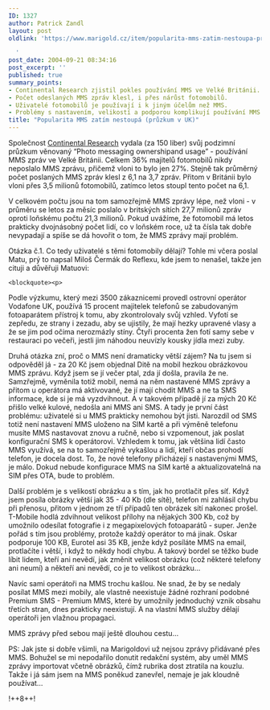 ```yaml
---
ID: 1327
author: Patrick Zandl
layout: post
oldlink: 'https://www.marigold.cz/item/popularita-mms-zatim-nestoupa-pruzkum-v-uk

  '
post_date: 2004-09-21 08:34:16
post_excerpt: ''
published: true
summary_points:
- Continental Research zjistil pokles používání MMS ve Velké Británii.
- Počet odeslaných MMS zpráv klesl, i přes nárůst fotomobilů.
- Uživatelé fotomobilů je používají i k jiným účelům než MMS.
- Problémy s nastavením, velikostí a podporou komplikují používání MMS.
title: "Popularita MMS zatím nestoupá (průzkum v UK)"
---
```


<p>
Společnost <a href="http://www.continentalresearch.com/products/reports/mobile_phone.asp">Continental Research</a> vydala (za 150 liber) svůj podzimní průzkum věnovaný &#8220;Photo messaging ownershipand usage&#8221; - používání MMS zpráv ve Velké Británii. Celkem 36% majitelů fotomobilů nikdy neposlalo MMS zprávu, přičemž vloni to bylo jen 27%. Stejně tak průměrný počet poslaných MMS zpráv klesl z 6,1 na 3,7 zpráv. Přitom v Británii bylo vloni přes 3,5 milionů fotomobilů, zatímco letos stoupl tento počet na 6,1.</p>

<p>
V celkovém počtu jsou na tom samozřejmě MMS zprávy lépe, než vloni - v průměru se letos za měsíc poslalo v britských sítích 27,7 milionů zpráv oproti loňskému počtu 21,3 milionů. Pokud uvážíme, že fotomobil má letos prakticky dvojnásobný počet lidí, co v loňském roce, už ta čísla tak dobře nevypadají a spíše se dá hovořit o tom, že MMS zprávy mají problém. </p>

<p>
Otázka č.1. Co tedy uživatelé s těmi fotomobily dělají? Tohle mi včera poslal Matu, prý to napsal Miloš Čermák do Reflexu, kde jsem to nenašel, takže jen cituji a důvěřuji Matuovi: </p>

	<blockquote><p>
Podle výzkumu, který mezi 3500 zákaznicemi provedl ostrovní operátor Vodafone UK, používá 15 procent majitelek telefonů se zabudovaným fotoaparátem přístroj k tomu, aby zkontrolovaly svůj vzhled. Vyfotí se zepředu, ze strany i zezadu, aby se ujistily, že mají hezky upravené vlasy a že se jim pod očima nerozmázly stíny. Čtyři procenta žen fotí samy sebe v restauraci po večeři, jestli jim náhodou neuvízly kousky jídla mezi zuby. </p>
</blockquote>
<p>
Druhá otázka zní, proč o MMS není dramaticky větší zájem? Na tu jsem si odpověděl já - za 20 Kč jsem objednal Ditě na mobil hezkou obrázkovou MMS zprávu. Když jsem se jí večer ptal, zda jí došla, pravila že ne. Samzřejmě, vyměnila totiž mobil, nemá na něm nastavené MMS zprávy a přitom u operátora má aktivované, že jí mají chodit MMS a ne ta SMS informace, kde si je má vyzdvihnout. A v takovém případě jí za mých 20 Kč přišlo velké kulové, nedošla ani MMS ani SMS. A tady je první část problému: uživatelé si u MMS prakticky nemohou být jisti. Narozdíl od SMS totiž není nastavení MMS uloženo na SIM kartě a při výměně telefonu musíte MMS nastavovat znovu a ručně, nebo si vzpomenout, jak poslat konfigurační SMS k operátorovi. Vzhledem k tomu, jak většina lidí často MMS využívá, se na to samozřejmě vykašlou a lidí, kteří občas prohodí telefon, je docela dost. To, že nové telefony přicházejí s nastavenými MMS, je málo. Dokud nebude konfigurace MMS na SIM kartě a aktualizovatelná na SIM přes OTA, bude to problém. </p>

<p>
Další problém je s velikostí obrázku a s tím, jak ho protlačit přes síť. Když jsem posíla obrázky větší jak 35 - 40 Kb (dle sítě), telefon mi zahlásil chybu při přenosu, přitom v jednom ze tří případů ten obrázek sítí nakonec prošel. T-Mobile hodlá zdvihnout velikost přílohy na nějakých 300 Kb, což by umožnilo odesílat fotografie i z megapixelových fotoaparátů - super. Jenže pořád s tím jsou problémy, protože každý operátor to má jinak. Oskar podporuje 100 KB, Eurotel asi 35 KB, jenže když posíláte MMS na email, protlačíte i větší, i když to někdy hodí chybu. A takový bordel se těžko bude líbit lidem, kteří ani nevědí, jak změnit velikost obrázku (což některé telefony ani neumí) a někteří ani nevědí, co je to velikost obrázku&#8230;</p>

<p>
Navíc sami operátoři na MMS trochu kašlou. Ne snad, že by se nedaly posílat MMS mezi mobily, ale vlastně neexistuje žádné rozhraní podobné Premium SMS - Premium MMS, které by umožnily jednoduchý vznik obsahu třetích stran, dnes prakticky neexistují. A na vlastní MMS služby dělají operátoři jen vlažnou propagaci. </p>

<p>
MMS zprávy před sebou mají ještě dlouhou cestu&#8230;</p>

<p>
PS: Jak jste si dobře všimli, na Marigoldovi už nejsou zprávy přidávané přes MMS. Bohužel se mi nepodařilo donutit redakční systém, aby uměl MMS zprávy importovat včetně obrázků, čímž rubrika dost ztratila na kouzlu. Takže i já sám jsem na MMS poněkud zanevřel, nemaje je jak kloudně používat&#8230;
</p>

<p>
!++8++!
</p>
